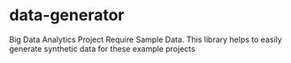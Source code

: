 # data-generator
Big Data Analytics Project Require Sample Data. This library helps to easily generate synthetic data for these example projects
